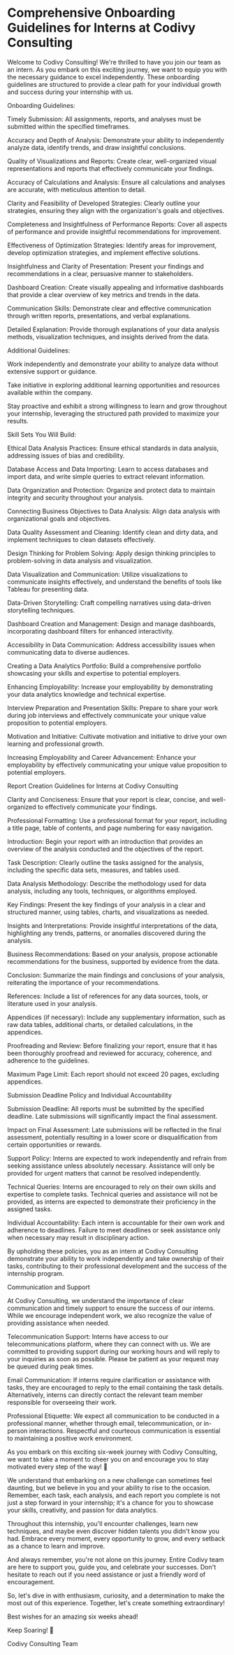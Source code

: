 # Comprehensive Onboarding Guidelines for Interns at Codivy Consulting
Welcome to Codivy Consulting! We're thrilled to have you join our team as an intern. As you embark on this exciting journey, we want to equip you with the necessary guidance to excel independently. These onboarding guidelines are structured to provide a clear path for your individual growth and success during your internship with us.

Onboarding Guidelines:

Timely Submission: All assignments, reports, and analyses must be submitted within the specified timeframes.

Accuracy and Depth of Analysis: Demonstrate your ability to independently analyze data, identify trends, and draw insightful conclusions.

Quality of Visualizations and Reports: Create clear, well-organized visual representations and reports that effectively communicate your findings.

Accuracy of Calculations and Analysis: Ensure all calculations and analyses are accurate, with meticulous attention to detail.

Clarity and Feasibility of Developed Strategies: Clearly outline your strategies, ensuring they align with the organization's goals and objectives.

Completeness and Insightfulness of Performance Reports: Cover all aspects of performance and provide insightful recommendations for improvement.

Effectiveness of Optimization Strategies: Identify areas for improvement, develop optimization strategies, and implement effective solutions.

Insightfulness and Clarity of Presentation: Present your findings and recommendations in a clear, persuasive manner to stakeholders.

Dashboard Creation: Create visually appealing and informative dashboards that provide a clear overview of key metrics and trends in the data.

Communication Skills: Demonstrate clear and effective communication through written reports, presentations, and verbal explanations.

Detailed Explanation: Provide thorough explanations of your data analysis methods, visualization techniques, and insights derived from the data.

Additional Guidelines:

Work independently and demonstrate your ability to analyze data without extensive support or guidance.

Take initiative in exploring additional learning opportunities and resources available within the company.

Stay proactive and exhibit a strong willingness to learn and grow throughout your internship, leveraging the structured path provided to maximize your results.

Skill Sets You Will Build:

Ethical Data Analysis Practices: Ensure ethical standards in data analysis, addressing issues of bias and credibility.

Database Access and Data Importing: Learn to access databases and import data, and write simple queries to extract relevant information.

Data Organization and Protection: Organize and protect data to maintain integrity and security throughout your analysis.

Connecting Business Objectives to Data Analysis: Align data analysis with organizational goals and objectives.

Data Quality Assessment and Cleaning: Identify clean and dirty data, and implement techniques to clean datasets effectively.

Design Thinking for Problem Solving: Apply design thinking principles to problem-solving in data analysis and visualization.

Data Visualization and Communication: Utilize visualizations to communicate insights effectively, and understand the benefits of tools like Tableau for presenting data.

Data-Driven Storytelling: Craft compelling narratives using data-driven storytelling techniques.

Dashboard Creation and Management: Design and manage dashboards, incorporating dashboard filters for enhanced interactivity.

Accessibility in Data Communication: Address accessibility issues when communicating data to diverse audiences.

Creating a Data Analytics Portfolio: Build a comprehensive portfolio showcasing your skills and expertise to potential employers.

Enhancing Employability: Increase your employability by demonstrating your data analytics knowledge and technical expertise.

Interview Preparation and Presentation Skills: Prepare to share your work during job interviews and effectively communicate your unique value proposition to potential employers.

Motivation and Initiative: Cultivate motivation and initiative to drive your own learning and professional growth.

Increasing Employability and Career Advancement: Enhance your employability by effectively communicating your unique value proposition to potential employers.

Report Creation Guidelines for Interns at Codivy Consulting

Clarity and Conciseness: Ensure that your report is clear, concise, and well-organized to effectively communicate your findings.

Professional Formatting: Use a professional format for your report, including a title page, table of contents, and page numbering for easy navigation.

Introduction: Begin your report with an introduction that provides an overview of the analysis conducted and the objectives of the report.

Task Description: Clearly outline the tasks assigned for the analysis, including the specific data sets, measures, and tables used.

Data Analysis Methodology: Describe the methodology used for data analysis, including any tools, techniques, or algorithms employed.

Key Findings: Present the key findings of your analysis in a clear and structured manner, using tables, charts, and visualizations as needed.

Insights and Interpretations: Provide insightful interpretations of the data, highlighting any trends, patterns, or anomalies discovered during the analysis.

Business Recommendations: Based on your analysis, propose actionable recommendations for the business, supported by evidence from the data.

Conclusion: Summarize the main findings and conclusions of your analysis, reiterating the importance of your recommendations.

References: Include a list of references for any data sources, tools, or literature used in your analysis.

Appendices (if necessary): Include any supplementary information, such as raw data tables, additional charts, or detailed calculations, in the appendices.

Proofreading and Review: Before finalizing your report, ensure that it has been thoroughly proofread and reviewed for accuracy, coherence, and adherence to the guidelines.

Maximum Page Limit: Each report should not exceed 20 pages, excluding appendices.

Submission Deadline Policy and Individual Accountability

Submission Deadline: All reports must be submitted by the specified deadline. Late submissions will significantly impact the final assessment.

Impact on Final Assessment: Late submissions will be reflected in the final assessment, potentially resulting in a lower score or disqualification from certain opportunities or rewards.

Support Policy: Interns are expected to work independently and refrain from seeking assistance unless absolutely necessary. Assistance will only be provided for urgent matters that cannot be resolved independently.

Technical Queries: Interns are encouraged to rely on their own skills and expertise to complete tasks. Technical queries and assistance will not be provided, as interns are expected to demonstrate their proficiency in the assigned tasks.

Individual Accountability: Each intern is accountable for their own work and adherence to deadlines. Failure to meet deadlines or seek assistance only when necessary may result in disciplinary action.

By upholding these policies, you as an intern at Codivy Consulting demonstrate your ability to work independently and take ownership of their tasks, contributing to their professional development and the success of the internship program.

Communication and Support

At Codivy Consulting, we understand the importance of clear communication and timely support to ensure the success of our interns. While we encourage independent work, we also recognize the value of providing assistance when needed.

Telecommunication Support: Interns have access to our telecommunications platform, where they can connect with us. We are committed to providing support during our working hours and will reply to your inquiries as soon as possible. Please be patient as your request may be queued during peak times.

Email Communication: If interns require clarification or assistance with tasks, they are encouraged to reply to the email containing the task details. Alternatively, interns can directly contact the relevant team member responsible for overseeing their work.

Professional Etiquette: We expect all communication to be conducted in a professional manner, whether through email, telecommunication, or in-person interactions. Respectful and courteous communication is essential to maintaining a positive work environment.


As you embark on this exciting six-week journey with Codivy Consulting, we want to take a moment to cheer you on and encourage you to stay motivated every step of the way! 🎉

We understand that embarking on a new challenge can sometimes feel daunting, but we believe in you and your ability to rise to the occasion. Remember, each task, each analysis, and each report you complete is not just a step forward in your internship; it's a chance for you to showcase your skills, creativity, and passion for data analytics.

Throughout this internship, you'll encounter challenges, learn new techniques, and maybe even discover hidden talents you didn't know you had. Embrace every moment, every opportunity to grow, and every setback as a chance to learn and improve.

And always remember, you're not alone on this journey. Entire Codivy team are here to support you, guide you, and celebrate your successes. Don't hesitate to reach out if you need assistance or just a friendly word of encouragement.

So, let's dive in with enthusiasm, curiosity, and a determination to make the most out of this experience. Together, let's create something extraordinary!

Best wishes for an amazing six weeks ahead!

Keep Soaring! 🤩

Codivy Consulting Team
